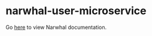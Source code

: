 # narwhal-user-microservice

Go [here](https://github.com/narwhal-chat/narwhal/blob/master/README.md) to view Narwhal documentation.
